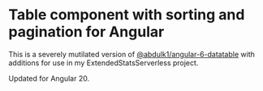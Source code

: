 # Table component with sorting and pagination for Angular

This is a severely mutilated version of [@abdulk1/angular-6-datatable](https://github.com/abdulk1/angular-6-datatable) with additions for use in my ExtendedStatsServerless project.

Updated for Angular 20.